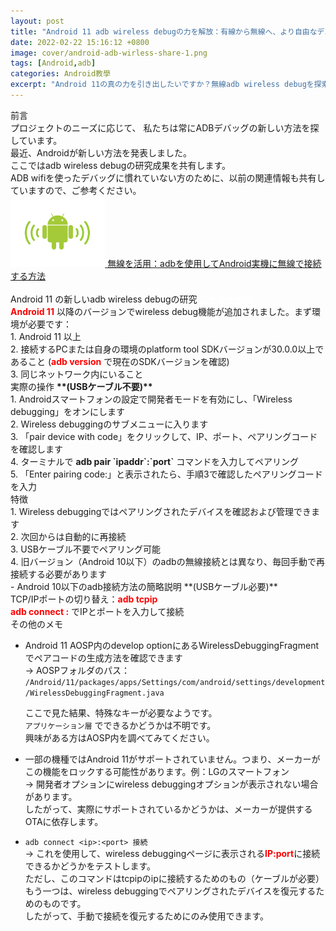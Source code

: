 ```yaml
---
layout: post
title: "Android 11 adb wireless debugの力を解放：有線から無線へ、より自由なデバッグ体験を探るチュートリアル！"
date: 2022-02-22 15:16:12 +0800
image: cover/android-adb-wirless-share-1.png
tags: [Android,adb]
categories: Android教學
excerpt: "Android 11の真の力を引き出したいですか？無線adb wireless debugを探索しましょう！有線から無線へ、デバッグ体験をより自由で便利にします。"
---
```


<div class="c-border-main-title-2">前言</div>
プロジェクトのニーズに応じて、
私たちは常にADBデバッグの新しい方法を探しています。<br>
最近、Androidが新しい方法を発表しました。<br>
ここではadb wireless debugの研究成果を共有します。


<div align="start" class="table_container">
  ADB wifiを使ったデバッグに慣れていない方のために、以前の関連情報も共有していますので、ご参考ください。<br>
  <a href="{{site.baseurl}}/2022/02/15/android-adb-wifi-note/">
    <img src="/images/others/adb_wifi.png" alt="Cover" width="30%"/>
  </a>
  <a href="{{site.baseurl}}/2022/02/15/android-adb-wifi-note/">無線を活用：adbを使用してAndroid実機に無線で接続する方法</a>
</div><br>

<div class="c-border-main-title-2">Android 11 の新しいadb wireless debugの研究
  <a style="color:white;" href="https://developer.android.com/studio/command-line/adb#connect-to-a-device-over-wi-fi-android-11+">こちらを参照</a>
</div>

<div class="c-border-content-title-4"><b style="color:red;">Android 11</b> 以降のバージョンでwireless debug機能が追加されました。まず環境が必要です：</div>
  1. Android 11 以上<br>
  2. 接続するPCまたは自身の環境のplatform tool SDKバージョンが30.0.0以上であること (<b style="color:red;">adb version</b> で現在のSDKバージョンを確認)<br>
  3. 同じネットワーク内にいること<br>

<div class="c-border-content-title-4">実際の操作 <b>**(USBケーブル不要)**</b></div>
  1. Androidスマートフォンの設定で開発者モードを有効にし、「Wireless debugging」をオンにします<br>
  2. Wireless debuggingのサブメニューに入ります<br>
  3. 「pair device with code」をクリックして、IP、ポート、ペアリングコードを確認します<br>
  4. ターミナルで <b>adb pair `ipaddr`:`port`</b> コマンドを入力してペアリング<br>
  5. 「Enter pairing code:」と表示されたら、手順3で確認したペアリングコードを入力<br>

<div class="c-border-content-title-4">特徴</div>
  1. Wireless debuggingではペアリングされたデバイスを確認および管理できます<br>
  2. 次回からは自動的に再接続<br>
  3. USBケーブル不要でペアリング可能<br>
  4. 旧バージョン（Android 10以下）のadbの無線接続とは異なり、毎回手動で再接続する必要があります<br>
    - Android 10以下のadb接続方法の簡略説明  **(USBケーブル必要)**<br>
    TCP/IPポートの切り替え：<b style="color:red;">adb tcpip <port></b><br>
    <b style="color:red;">adb connect <ip>:<port></b> でIPとポートを入力して接続<br>

<div class="c-border-main-title-2">その他のメモ</div>

  - Android 11 AOSP内のdevelop optionにあるWirelessDebuggingFragmentでペアコードの生成方法を確認できます<br>
    -> AOSPフォルダのパス：<br>
  `/Android/11/packages/apps/Settings/com/android/settings/development/WirelessDebuggingFragment.java`<br>

    ここで見た結果、特殊なキーが必要なようです。<br>
    `アプリケーション層` でできるかどうかは不明です。<br>
    興味がある方はAOSP内を調べてみてください。<br>

  - 一部の機種ではAndroid 11がサポートされていません。つまり、メーカーがこの機能をロックする可能性があります。例：LGのスマートフォン<br>
     -> 開発者オプションにwireless debuggingオプションが表示されない場合があります。<br>
     したがって、実際にサポートされているかどうかは、メーカーが提供するOTAに依存します。<br>

  - `adb connect <ip>:<port> 接続` <br>
     -> これを使用して、wireless debuggingページに表示される<b style="color:red;">IP:port</b>に接続できるかどうかをテストします。<br>
     ただし、このコマンドはtcpipのipに接続するためのもの（ケーブルが必要）<br>
     もう一つは、wireless debuggingでペアリングされたデバイスを復元するためのものです。<br>
     したがって、手動で接続を復元するためにのみ使用できます。<br>
